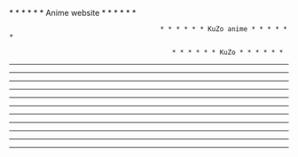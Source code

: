  
                                        * * * * * * Anime website * * * * * *

                                          * * * * * * KuZo anime * * * * * *

                                             * * * * * * KuZo * * * * * *


* * *      * * *                                            * * * * * * * * * * * * * * *           
* * *    * * *				        * * * * * * * * * *           * * * * * * * * * * * * * * *
* * *  * * *						   * * * * * * * * * * * * *                        * * *                       
* * * * * *               * * *                * * *			                 * * *                          * * * * * * * * 
* * * * *                 * * *                * * *			                * * *                        * * * * * * * * * * *  
* * * * *                 * * *                * * *		                * * *                         * * *             * * *
* * * * * *               * * *		             * * *		               * * *                         * * *              * * * 
* * *  * * *		          * * *                * * *		             * * * 	                         * * *              * * *  
* * *   * * *		           * * *               * * *              * * * *             * *            * * *              * * *  
* * *    * * *             * * * * * * * * * * * *           * * * * * * * * * * * * * *             * * * * * * * * * * * *  
* * *      * * *             * * * * * * * * * *             * * * * * * * * * * * * * *               * * * * * * * * * * 
